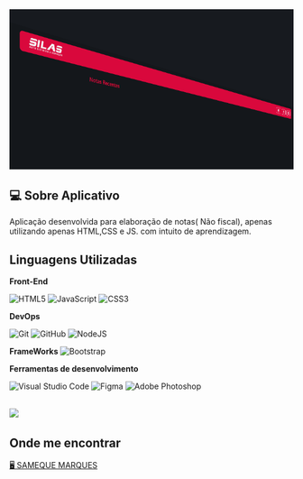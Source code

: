 <img src="readmeimage.png" alt="Banner com Design do Aplicativo">

## 💻 Sobre Aplicativo

  Aplicação desenvolvida para elaboração de notas( Não fiscal), apenas utilizando
apenas HTML,CSS e JS. com intuito de aprendizagem.

## Linguagens Utilizadas

**Front-End**

![HTML5](https://img.shields.io/badge/html5-%23E34F26.svg?style=for-the-badge&logo=html5&logoColor=white)
![JavaScript](https://img.shields.io/badge/javascript-%23323330.svg?style=for-the-badge&logo=javascript&logoColor=%23F7DF1E)
![CSS3](https://img.shields.io/badge/css3-%231572B6.svg?style=for-the-badge&logo=css3&logoColor=white)


**DevOps**

![Git](https://img.shields.io/badge/-Git-333333?style=flat&logo=git)
![GitHub](https://img.shields.io/badge/-GitHub-333333?style=flat&logo=github)
![NodeJS](https://img.shields.io/badge/node.js-6DA55F?style=for-the-badge&logo=node.js&logoColor=white)


**FrameWorks**
![Bootstrap](https://img.shields.io/badge/bootstrap-%238511FA.svg?style=for-the-badge&logo=bootstrap&logoColor=white)

**Ferramentas de desenvolvimento**

![Visual Studio Code](https://img.shields.io/badge/Visual%20Studio%20Code-0078d7.svg?style=for-the-badge&logo=visual-studio-code&logoColor=white)
![Figma](https://img.shields.io/badge/figma-%23F24E1E.svg?style=for-the-badge&logo=figma&logoColor=white)
![Adobe Photoshop](https://img.shields.io/badge/adobe%20photoshop-%2331A8FF.svg?style=for-the-badge&logo=adobe%20photoshop&logoColor=white)

<br/>

<a href="https://github.com/samequemarques0" title="Perfil do Sameque">
  <img height="180em" src="https://github-readme-stats.vercel.app/api?username=samequemarques0&theme=dracula&show_icons=true" />
</a>

## Onde me encontrar

<a href="https://instagram.com/samequemarques0" title="Perfil do Sameque">
  🖥 SAMEQUE MARQUES
</a>